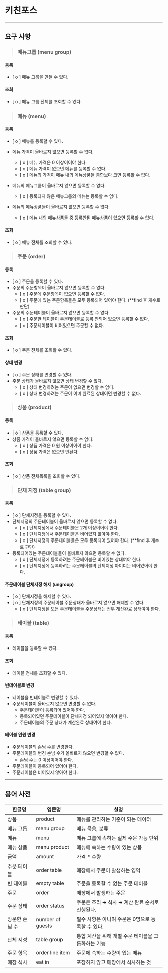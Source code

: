 # 키친포스

-----------------------
## 요구 사항

>### 메뉴그룹 (menu group)
#### 등록
* [ o ] 메뉴 그룹을 만들 수 있다.
#### 조회
* [ o ] 메뉴 그룹 전체를 조회할 수 있다.

>### 메뉴 (menu)
#### 등록
* [ o ] 메뉴를 등록할 수 있다.
* 메뉴 가격이 올바르지 않으면 등록할 수 없다.
  * [ o ] 메뉴 가격은 0 이상이어야 한다.
  * [ o ] 메뉴 가격이 없으면 메뉴를 등록할 수 없다.
  * [ o ] 메뉴의 가격이 메뉴 내의 메뉴상품들 총합보다 크면 등록할 수 없다.

* 메뉴의 메뉴그룹이 올바르지 않으면 등록할 수 없다.
  * [ o ] 등록되지 않은 메뉴그룹의 메뉴는 등록할 수 없다.
* 메뉴의 메뉴상품들이 올바르지 않으면 등록할 수 없다.
  * [ o ] 메뉴 내의 메뉴상품들 중 등록안된 메뉴상품이 있으면 등록할 수 없다.

#### 조회
* [ o ] 메뉴 전체를 조회할 수 있다.

>### 주문 (order)
#### 등록
* [ o ] 주문을 등록할 수 있다.
* 주문의 주문항목이 올바르지 않으면 등록할 수 없다.
  * [ o ] 주문에 주문항목이 없으면 등록할 수 없다.
  * [ o ] 주문에 있는 주문항목들은 모두 등록되어 있어야 한다. (**find 후 개수로 판단)
* 주문의 주문테이블이 올바르지 않으면 등록할 수 없다.
  * [ o ] 주문한 테이블이 주문테이블로 등록 안되어 있으면 등록할 수 없다.
  * [ o ] 주문테이블이 비어있으면 주문할 수 없다.
#### 조회
* [ o ] 주문 전체를 조회할 수 있다.
#### 상태 변경
* [ o ] 주문 상태를 변경할 수 있다.
* 주문 상태가 올바르지 않으면 상태 변경할 수 없다.
  * [ o ] 상태 변경하려는 주문이 없으면 변경할 수 없다.
  * [ o ] 상태 변경하려는 주문이 이미 완료된 상태이면 변경할 수 없다.

>### 상품 (product)
#### 등록
* [ o ] 상품을 등록할 수 있다.
* 상품 가격이 올바르지 않으면 등록할 수 없다.
  * [ o ] 상품 가격은 0 원 이상이어야 한다.
  * [ o ] 상품 가격은 없으면 안된다.
#### 조회
* [ o ] 상품 전체목록을 조회할 수 있다.

>### 단체 지정 (table group)
#### 등록
* [ o ] 단체지정을 등록할 수 있다.
* 단체지정의 주문테이블이 올바르지 않으면 등록할 수 없다.
  * [ o ] 단체지정에서 주문테이블은 2개 이상이어야 한다.
  * [ o ] 단체지정에서 주문테이블은 비어있지 않아야 한다.
  * [ o ] 단체지정의 주문테이블들은 모두 등록되어 있어야 한다. (**find 후 개수로 판단)
* 등록되어있는 주문테이블들이 올바르지 않으면 등록할 수 없다.
  * [ o ] 단체지정에 등록하려는 주문테이블은 비어있는 상태여야 한다.
  * [ o ] 단체지정에 등록하려는 주문테이블의 단체지정 아이디는 비어있어야 한다.
#### 주문테이블 단체지정 해제 (ungroup)
* [ o ] 단체지정을 해제할 수 있다.
* [ o ] 단체지정의 주문테이블 주문상태가 올바르지 않으면 해제할 수 없다.
  * [ o ] 단체지정된 모든 주문테이블들 주문상태는 전부 계산완료 상태여야 한다.

>### 테이블 (table)
#### 등록
* 테이블을 등록할 수 있다.
#### 조회
* 테이블 전체를 조회할 수 있다.
#### 빈테이블로 변경
* 테이블을 빈테이블로 변경할 수 있다.
* 주문테이블이 올바르지 않으면 변경할 수 없다.
  * 주문테이블이 등록되어 있어야 한다.
  * 등록되어있던 주문테이블이 단체지정 되어있지 않아야 한다.
  * 주문테이블의 주문 상태가 계산완료 상태여야 한다.
#### 테이블 인원 변경
* 주문테이블의 손님 수를 변경한다.
* 주문테이블의 변경 손님 수가 올바르지 않으면 변경할 수 없다.
  * 손님 수는 0 이상이어야 한다.
* 주문테이블이 등록되어 있어야 한다.
* 주문테이블은 비어있지 않아야 한다.

----------------

## 용어 사전

| 한글명 | 영문명 | 설명 |
| --- | --- | --- |
| 상품 | product | 메뉴를 관리하는 기준이 되는 데이터 |
| 메뉴 그룹 | menu group | 메뉴 묶음, 분류 |
| 메뉴 | menu | 메뉴 그룹에 속하는 실제 주문 가능 단위 |
| 메뉴 상품 | menu product | 메뉴에 속하는 수량이 있는 상품 |
| 금액 | amount | 가격 * 수량 |
| 주문 테이블 | order table | 매장에서 주문이 발생하는 영역 |
| 빈 테이블 | empty table | 주문을 등록할 수 없는 주문 테이블 |
| 주문 | order | 매장에서 발생하는 주문 |
| 주문 상태 | order status | 주문은 조리 ➜ 식사 ➜ 계산 완료 순서로 진행된다. |
| 방문한 손님 수 | number of guests | 필수 사항은 아니며 주문은 0명으로 등록할 수 있다. |
| 단체 지정 | table group | 통합 계산을 위해 개별 주문 테이블을 그룹화하는 기능 |
| 주문 항목 | order line item | 주문에 속하는 수량이 있는 메뉴 |
| 매장 식사 | eat in | 포장하지 않고 매장에서 식사하는 것 |
